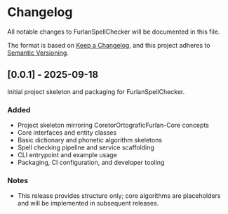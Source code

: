 # Changelog

All notable changes to FurlanSpellChecker will be documented in this file.

The format is based on [Keep a Changelog](https://keepachangelog.com/en/1.0.0/),
and this project adheres to [Semantic Versioning](https://semver.org/spec/v2.0.0.html).

## [0.0.1] - 2025-09-18

Initial project skeleton and packaging for FurlanSpellChecker.

### Added
- Project skeleton mirroring CoretorOrtograficFurlan-Core concepts
- Core interfaces and entity classes
- Basic dictionary and phonetic algorithm skeletons
- Spell checking pipeline and service scaffolding
- CLI entrypoint and example usage
- Packaging, CI configuration, and developer tooling

### Notes
- This release provides structure only; core algorithms are placeholders and
	will be implemented in subsequent releases.